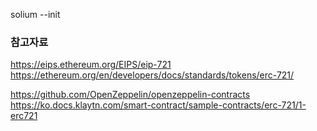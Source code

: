 

solium --init


### 참고자료
https://eips.ethereum.org/EIPS/eip-721
https://ethereum.org/en/developers/docs/standards/tokens/erc-721/

https://github.com/OpenZeppelin/openzeppelin-contracts
https://ko.docs.klaytn.com/smart-contract/sample-contracts/erc-721/1-erc721